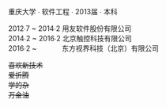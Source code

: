 重庆大学 ∙ 软件工程 ∙ 2013届 ∙ 本科

 2012∙7 ~ 2014∙2  用友软件股份有限公司<br>
 2014∙2 ~ 2016∙2  北京触控科技有限公司<br>
 2016∙2 ~ &nbsp;&nbsp;&nbsp;&nbsp;&nbsp;&nbsp;&nbsp;&nbsp;&nbsp;&nbsp;&nbsp; 东方视界科技（北京）有限公司<br>
 
<del>喜欢新技术</del><br>
<del>爱折腾</del><br>
<del>学的杂</del><br>
<del>万金油</del><br>
 
